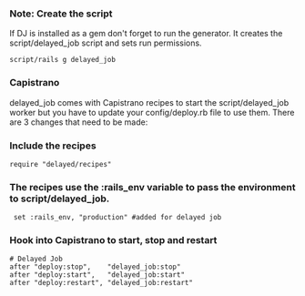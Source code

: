 ### Note: Create the script

If DJ is installed as a gem don't forget to run the generator. It creates the script/delayed_job script and sets run permissions.

    script/rails g delayed_job

### Capistrano

delayed_job comes with Capistrano recipes to start the script/delayed_job worker but you have to update your config/deploy.rb file to use them. There are 3 changes that need to be made:

### Include the recipes  

    require "delayed/recipes"  

### The recipes use the :rails_env variable to pass the environment to script/delayed_job.   
     set :rails_env, "production" #added for delayed job  

### Hook into Capistrano to start, stop and restart  

    # Delayed Job  
    after "deploy:stop",    "delayed_job:stop"  
    after "deploy:start",   "delayed_job:start"  
    after "deploy:restart", "delayed_job:restart"  
